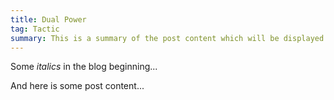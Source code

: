 ```yaml
---
title: Dual Power
tag: Tactic
summary: This is a summary of the post content which will be displayed on the index page. It should be a short paragraph, and should not contain any markdown formatting. This is a summary of the post content which will be displayed on the index page. It should be a short paragraph, and should not contain any markdown formatting. This is a summary of the post content which will be displayed on the index page. It should be a short paragraph, and should not contain any markdown formatting.
---
```

Some *italics* in the blog beginning...

And here is some post content...